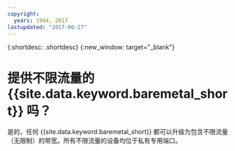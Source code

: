 ```yaml
---
copyright:
  years: 1994, 2017
lastupdated: "2017-06-27"
---
```


{:shortdesc: .shortdesc}
{:new_window: target="_blank"}


# 提供不限流量的 {{site.data.keyword.baremetal_short}} 吗？

是的，任何 {{site.data.keyword.baremetal_short}} 都可以升级为包含不限流量（无限制）的带宽。所有不限流量的设备均位于私有专用端口。
